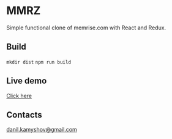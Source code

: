# MMRZ

Simple functional clone of memrise.com with React and Redux.

## Build

`mkdir dist`
`npm run build`

## Live demo

[Click here](http://all-site-2.nichost.ru/adel/mmrz/)

## Contacts

danil.kamyshov@gmail.com
